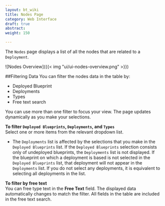 ```yaml
---
layout: bt_wiki
title: Nodes Page
category: Web Interface
draft: true
abstract: 
weight: 150

---
```



The `Nodes` page displays a list of all the nodes that are related to a `Deployment`.

![Nodes Overview]({{< img "ui/ui-nodes-overview.png" >}})

##Filtering Data
You can filter the nodes data in the table by:  
* Deployed Blueprint
* Deployments
* Types
* Free text search

You can use more than one filter to focus your view. The page updates dynamically as you make your selections.

**To filter `Deployed Blueprints`, `Deployments`, and `Types`**<br>
Select one or more items from the relevant dropdown list.<br>
* The `Deployments` list is affected by the selections that you make in the `Deployed Blueprints` list. If the `Deployed Blueprints` selection consists only of undeployed blueprints, the `Deployments` list is not displayed. If the blueprint on which a deployment is based is not selected in the `Deployed Blueprints` list, that deployment will not appear in the `Deployments` list. If you do not select any deployments, it is equivalent to selecting all deployments in the list.

**To filter by free text**<br>
You can free type text in the **Free Text** field. The displayed data automatically changes to match the filter. All fields in the table are included in the free text search.<br/>

